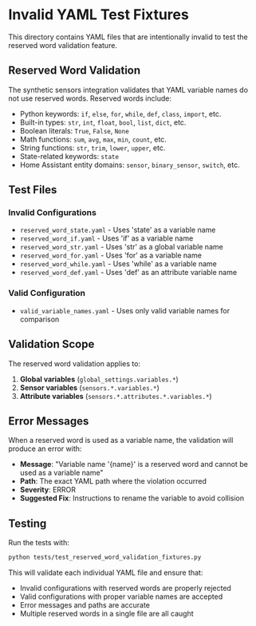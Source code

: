 # Invalid YAML Test Fixtures

This directory contains YAML files that are intentionally invalid to test the reserved word validation feature.

## Reserved Word Validation

The synthetic sensors integration validates that YAML variable names do not use reserved words. Reserved words include:

- Python keywords: `if`, `else`, `for`, `while`, `def`, `class`, `import`, etc.
- Built-in types: `str`, `int`, `float`, `bool`, `list`, `dict`, etc.
- Boolean literals: `True`, `False`, `None`
- Math functions: `sum`, `avg`, `max`, `min`, `count`, etc.
- String functions: `str`, `trim`, `lower`, `upper`, etc.
- State-related keywords: `state`
- Home Assistant entity domains: `sensor`, `binary_sensor`, `switch`, etc.

## Test Files

### Invalid Configurations

- `reserved_word_state.yaml` - Uses 'state' as a variable name
- `reserved_word_if.yaml` - Uses 'if' as a variable name
- `reserved_word_str.yaml` - Uses 'str' as a global variable name
- `reserved_word_for.yaml` - Uses 'for' as a variable name
- `reserved_word_while.yaml` - Uses 'while' as a variable name
- `reserved_word_def.yaml` - Uses 'def' as an attribute variable name

### Valid Configuration

- `valid_variable_names.yaml` - Uses only valid variable names for comparison

## Validation Scope

The reserved word validation applies to:

1. **Global variables** (`global_settings.variables.*`)
2. **Sensor variables** (`sensors.*.variables.*`)
3. **Attribute variables** (`sensors.*.attributes.*.variables.*`)

## Error Messages

When a reserved word is used as a variable name, the validation will produce an error with:

- **Message**: "Variable name '{name}' is a reserved word and cannot be used as a variable name"
- **Path**: The exact YAML path where the violation occurred
- **Severity**: ERROR
- **Suggested Fix**: Instructions to rename the variable to avoid collision

## Testing

Run the tests with:

```bash
python tests/test_reserved_word_validation_fixtures.py
```

This will validate each individual YAML file and ensure that:

- Invalid configurations with reserved words are properly rejected
- Valid configurations with proper variable names are accepted
- Error messages and paths are accurate
- Multiple reserved words in a single file are all caught
